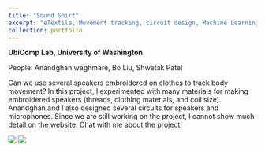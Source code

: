 ```yaml
---
title: "Sound Shirt"
excerpt: "eTextile, Movement tracking, circuit design, Machine Learning <br/> <img src='/images/SoundShirtFront.png'>"
collection: portfolio
---
```


**UbiComp Lab, University of Washington**

People: Anandghan waghmare, Bo Liu, Shwetak Patel 

Can we use several speakers embroidered on clothes to track body movement? In this project, I experimented with many materials for making embroidered speakers (threads, clothing materials, and coil size). Anandghan and I also designed several circuits for speakers and microphones. Since we are still working on the project, I cannot show much detail on the website. Chat with me about the project!
<!-- <img src='/images/Speaker_1.jpg' width="200" height="200"><img src='/images/Speaker_2.jpg' width="200" height="200"> -->
![](http://boliu97.github.io/images/Speaker_1.png.png)
![](http://boliu97.github.io/images/Speaker_2.png.png)

